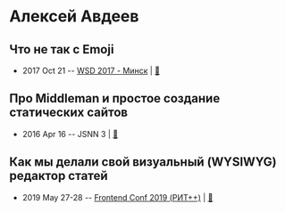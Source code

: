 # Алексей Авдеев

## Что не так с Emoji
- 2017 Oct 21 -- [WSD 2017 - Минск](https://www.youtube.com/watch?v=DUwZpLBSuiI)  | [:notebook:](https://wsd.events/2017/10/21/pres/whats-emoji/)  
## Про Middleman и простое создание статических сайтов
- 2016 Apr 16 -- JSNN 3  | [:notebook:](http://www.slideshare.net/AlexeyAvdeev1/middleman-61006895)  
## Как мы делали свой визуальный (WYSIWYG) редактор статей
- 2019 May 27-28 -- [Frontend Conf 2019 (РИТ++)](https://www.youtube.com/watch?v=YIsbi5cMuQE)  | [:notebook:](http://alexey-avdeev.com/how-did-we-develop-a-visual-editor/)  
